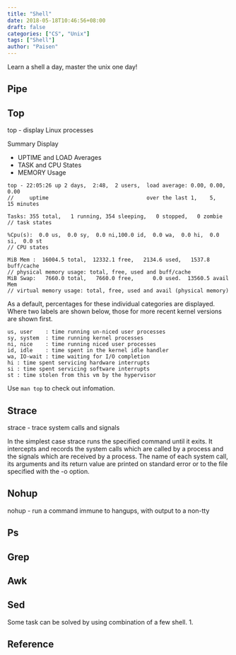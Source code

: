 ```yaml
---
title: "Shell"
date: 2018-05-18T10:46:56+08:00
draft: false
categories: ["CS", "Unix"]
tags: ["Shell"]
author: "Paisen"
---
```


Learn a shell a day, master the unix one day!

## Pipe

## Top
top - display Linux processes

Summary Display
- UPTIME and LOAD Averages
- TASK and CPU States
- MEMORY Usage

```
top - 22:05:26 up 2 days,  2:48,  2 users,  load average: 0.00, 0.00, 0.00       
//     uptime                               over the last 1,    5,    15 minutes 

Tasks: 355 total,   1 running, 354 sleeping,   0 stopped,   0 zombie             
// task states

%Cpu(s):  0.0 us,  0.0 sy,  0.0 ni,100.0 id,  0.0 wa,  0.0 hi,  0.0 si,  0.0 st  
// CPU states

MiB Mem :  16004.5 total,  12332.1 free,   2134.6 used,   1537.8 buff/cache      
// physical memory usage: total, free, used and buff/cache
MiB Swap:   7660.0 total,   7660.0 free,      0.0 used.  13560.5 avail Mem       
// virtual memory usage: total, free, used and avail (physical memory)
```
As  a default, percentages for these individual categories are displayed.  Where two labels are shown below, those for more recent
kernel versions are shown first.
```
us, user    : time running un-niced user processes
sy, system  : time running kernel processes
ni, nice    : time running niced user processes
id, idle    : time spent in the kernel idle handler
wa, IO-wait : time waiting for I/O completion
hi : time spent servicing hardware interrupts
si : time spent servicing software interrupts
st : time stolen from this vm by the hypervisor
```
Use `man top` to check out infomation.

## Strace
strace - trace system calls and signals

In the simplest case strace runs the specified command until it exits.  It intercepts and  records  the  system  calls  which  are called  by  a process and the signals which are received by a process.  The name of each system call, its arguments and its return value are printed on standard error or to the file specified with the -o option.

## Nohup
nohup - run a command immune to hangups, with output to a non-tty

## Ps

## Grep

## Awk

## Sed

Some task can be solved by using combination of a few shell.
1. 

## Reference